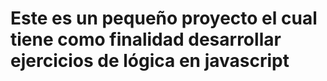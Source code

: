 # Este es un pequeño proyecto el cual tiene como finalidad desarrollar ejercicios de lógica en javascript
